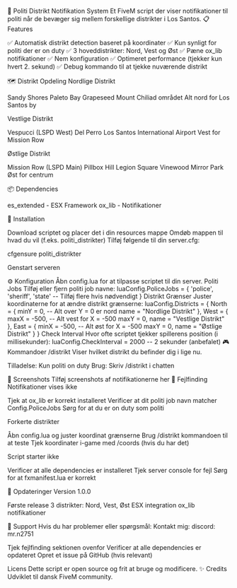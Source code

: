 🚓 Politi Distrikt Notifikation System
Et FiveM script der viser notifikationer til politi når de bevæger sig mellem forskellige distrikter i Los Santos.
📋 Features

✅ Automatisk distrikt detection baseret på koordinater
✅ Kun synligt for politi der er on duty
✅ 3 hoveddistrikter: Nord, Vest og Øst
✅ Pæne ox_lib notifikationer
✅ Nem konfiguration
✅ Optimeret performance (tjekker kun hvert 2. sekund)
✅ Debug kommando til at tjekke nuværende distrikt

🗺️ Distrikt Opdeling
Nordlige Distrikt

Sandy Shores
Paleto Bay
Grapeseed
Mount Chiliad området
Alt nord for Los Santos by

Vestlige Distrikt

Vespucci (LSPD West)
Del Perro
Los Santos International Airport
Vest for Mission Row

Østlige Distrikt

Mission Row (LSPD Main)
Pillbox Hill
Legion Square
Vinewood
Mirror Park
Øst for centrum

📦 Dependencies

es_extended - ESX Framework
ox_lib - Notifikationer

🔧 Installation

Download scriptet og placer det i din resources mappe
Omdøb mappen til hvad du vil (f.eks. politi_distrikter)
Tilføj følgende til din server.cfg:

cfgensure politi_distrikter

Genstart serveren

⚙️ Konfiguration
Åbn config.lua for at tilpasse scriptet til din server.
Politi Jobs
Tilføj eller fjern politi job navne:
luaConfig.PoliceJobs = {
    'police',
    'sheriff',
    'state'  -- Tilføj flere hvis nødvendigt
}
Distrikt Grænser
Juster koordinaterne for at ændre distrikt grænserne:
luaConfig.Districts = {
    North = {
        minY = 0,  -- Alt over Y = 0 er nord
        name = "Nordlige Distrikt"
    },
    West = {
        maxX = -500,  -- Alt vest for X = -500
        maxY = 0,
        name = "Vestlige Distrikt"
    },
    East = {
        minX = -500,  -- Alt øst for X = -500
        maxY = 0,
        name = "Østlige Distrikt"
    }
}
Check Interval
Hvor ofte scriptet tjekker spillerens position (i millisekunder):
luaConfig.CheckInterval = 2000  -- 2 sekunder (anbefalet)
🎮 Kommandoer
/distrikt
Viser hvilket distrikt du befinder dig i lige nu.

Tilladelse: Kun politi on duty
Brug: Skriv /distrikt i chatten

📸 Screenshots
Tilføj screenshots af notifikationerne her
🐛 Fejlfinding
Notifikationer vises ikke

Tjek at ox_lib er korrekt installeret
Verificer at dit politi job navn matcher Config.PoliceJobs
Sørg for at du er on duty som politi

Forkerte distrikter

Åbn config.lua og juster koordinat grænserne
Brug /distrikt kommandoen til at teste
Tjek koordinater i-game med /coords (hvis du har det)

Script starter ikke

Verificer at alle dependencies er installeret
Tjek server console for fejl
Sørg for at fxmanifest.lua er korrekt

🔄 Opdateringer
Version 1.0.0

Første release
3 distrikter: Nord, Vest, Øst
ESX integration
ox_lib notifikationer

🤝 Support
Hvis du har problemer eller spørgsmål:
Kontakt mig: discord: mr.n2751 

Tjek fejlfinding sektionen ovenfor
Verificer at alle dependencies er opdateret
Opret et issue på GitHub (hvis relevant)

Licens
Dette script er open source og frit at bruge og modificere.
✨ Credits
Udviklet til dansk FiveM community.
